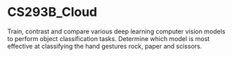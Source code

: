 # CS293B_Cloud

Train, contrast and compare various deep learning computer vision models to perform object classification tasks. Determine which model is most effective at classifying the hand gestures rock, paper and scissors.

